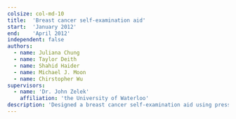 ```yaml
---
colsize: col-md-10
title:  'Breast cancer self-examination aid'
start:  'January 2012'
end:    'April 2012'
independent: false
authors:
  - name: Juliana Chung
  - name: Taylor Deith
  - name: Shahid Haider
  - name: Michael J. Moon
  - name: Chirstopher Wu
supervisors:
  - name: 'Dr. John Zelek'
    affiliation: 'the University of Waterloo'
description: 'Designed a breast cancer self-examination aid using pressure sensors detecting abnormally denser areas suggesting signs of potential illness. Conducted researches on relevant areas including socioeconomic imparts of cancers, breast cancer self-examination mechanics and effectiveness, and pressure sensor market. Developed a mechanical prototype using pressure sensors and a decision logic implemented in Arduino and MATLAB based on simulations using a tactile-baed self-examination training module.'
---
```

